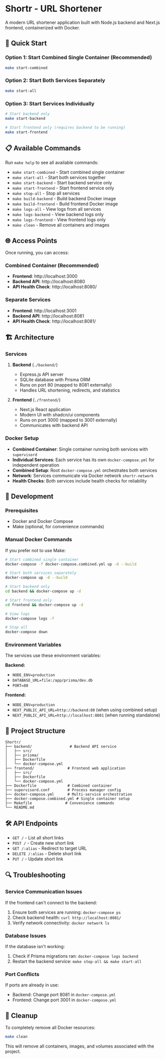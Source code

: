 # Shortr - URL Shortener

A modern URL shortener application built with Node.js backend and Next.js frontend, containerized with Docker.

## 🚀 Quick Start

### Option 1: Start Combined Single Container (Recommended)

```bash
make start-combined
```

### Option 2: Start Both Services Separately

```bash
make start-all
```

### Option 3: Start Services Individually

```bash
# Start backend only
make start-backend

# Start frontend only (requires backend to be running)
make start-frontend
```

## 📋 Available Commands

Run `make help` to see all available commands:

- `make start-combined` - Start combined single container
- `make start-all` - Start both services together
- `make start-backend` - Start backend service only
- `make start-frontend` - Start frontend service only
- `make stop-all` - Stop all services
- `make build-backend` - Build backend Docker image
- `make build-frontend` - Build frontend Docker image
- `make logs-all` - View logs from all services
- `make logs-backend` - View backend logs only
- `make logs-frontend` - View frontend logs only
- `make clean` - Remove all containers and images

## 🌐 Access Points

Once running, you can access:

### Combined Container (Recommended)

- **Frontend**: http://localhost:3000
- **Backend API**: http://localhost:8080
- **API Health Check**: http://localhost:8080/

### Separate Services

- **Frontend**: http://localhost:3001
- **Backend API**: http://localhost:8081
- **API Health Check**: http://localhost:8081/

## 🏗️ Architecture

### Services

1. **Backend** (`./backend/`)

   - Express.js API server
   - SQLite database with Prisma ORM
   - Runs on port 80 (mapped to 8081 externally)
   - Handles URL shortening, redirects, and statistics

2. **Frontend** (`./frontend/`)
   - Next.js React application
   - Modern UI with shadcn/ui components
   - Runs on port 3000 (mapped to 3001 externally)
   - Communicates with backend API

### Docker Setup

- **Combined Container**: Single container running both services with `supervisord`
- **Individual Services**: Each service has its own `docker-compose.yml` for independent operation
- **Combined Setup**: Root `docker-compose.yml` orchestrates both services
- **Network**: Services communicate via Docker network `shortr-network`
- **Health Checks**: Both services include health checks for reliability

## 🔧 Development

### Prerequisites

- Docker and Docker Compose
- Make (optional, for convenience commands)

### Manual Docker Commands

If you prefer not to use Make:

```bash
# Start combined single container
docker-compose -f docker-compose.combined.yml up -d --build

# Start both services separately
docker-compose up -d --build

# Start backend only
cd backend && docker-compose up -d

# Start frontend only
cd frontend && docker-compose up -d

# View logs
docker-compose logs -f

# Stop all
docker-compose down
```

### Environment Variables

The services use these environment variables:

**Backend:**

- `NODE_ENV=production`
- `DATABASE_URL=file:/app/prisma/dev.db`
- `PORT=80`

**Frontend:**

- `NODE_ENV=production`
- `NEXT_PUBLIC_API_URL=http://backend:80` (when using combined setup)
- `NEXT_PUBLIC_API_URL=http://localhost:8081` (when running standalone)

## 📁 Project Structure

```
Shortr/
├── backend/                 # Backend API service
│   ├── src/
│   ├── prisma/
│   ├── Dockerfile
│   └── docker-compose.yml
├── frontend/               # Frontend web application
│   ├── src/
│   ├── Dockerfile
│   └── docker-compose.yml
├── Dockerfile              # Combined container
├── supervisord.conf        # Process manager config
├── docker-compose.yml      # Multi-service orchestration
├── docker-compose.combined.yml # Single container setup
├── Makefile               # Convenience commands
└── README.md
```

## 🛠️ API Endpoints

- `GET /` - List all short links
- `POST /` - Create new short link
- `GET /:alias` - Redirect to target URL
- `DELETE /:alias` - Delete short link
- `PUT /` - Update short link

## 🔍 Troubleshooting

### Service Communication Issues

If the frontend can't connect to the backend:

1. Ensure both services are running: `docker-compose ps`
2. Check backend health: `curl http://localhost:8081/`
3. Verify network connectivity: `docker network ls`

### Database Issues

If the database isn't working:

1. Check if Prisma migrations ran: `docker-compose logs backend`
2. Restart the backend service: `make stop-all && make start-all`

### Port Conflicts

If ports are already in use:

- Backend: Change port 8081 in `docker-compose.yml`
- Frontend: Change port 3001 in `docker-compose.yml`

## 🧹 Cleanup

To completely remove all Docker resources:

```bash
make clean
```

This will remove all containers, images, and volumes associated with the project.
